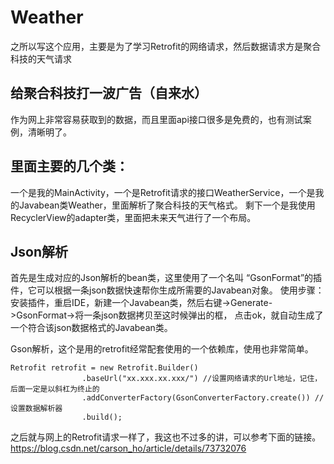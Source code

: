 # Weather
之所以写这个应用，主要是为了学习Retrofit的网络请求，然后数据请求方是聚合科技的天气请求
## 给聚合科技打一波广告（自来水）
作为网上非常容易获取到的数据，而且里面api接口很多是免费的，也有测试案例，清晰明了。
## 里面主要的几个类：
一个是我的MainActivity，一个是Retrofit请求的接口WeatherService，一个是我的Javabean类Weather，里面解析了聚合科技的天气格式。
剩下一个是我使用RecyclerView的adapter类，里面把未来天气进行了一个布局。
## Json解析
首先是生成对应的Json解析的bean类，这里使用了一个名叫 “GsonFormat”的插件，它可以根据一条json数据快速帮你生成所需要的Javabean对象。
使用步骤：安装插件，重启IDE，新建一个Javabean类，然后右键->Generate->GsonFormat->将一条json数据拷贝至这时候弹出的框，
点击ok，就自动生成了一个符合该json数据格式的Javabean类。

Gson解析，这个是用的retrofit经常配套使用的一个依赖库，使用也非常简单。

```
Retrofit retrofit = new Retrofit.Builder()
                .baseUrl("xx.xxx.xx.xxx/") //设置网络请求的Url地址，记住，后面一定是以斜杠为终止的
                .addConverterFactory(GsonConverterFactory.create()) //设置数据解析器
                .build();
```
之后就与网上的Retrofit请求一样了，我这也不过多的讲，可以参考下面的链接。
https://blog.csdn.net/carson_ho/article/details/73732076
